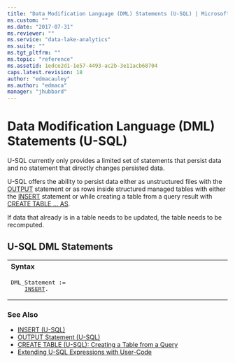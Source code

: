 ```yaml
---
title: "Data Modification Language (DML) Statements (U-SQL) | Microsoft Docs"
ms.custom: ""
ms.date: "2017-07-31"
ms.reviewer: ""
ms.service: "data-lake-analytics"
ms.suite: ""
ms.tgt_pltfrm: ""
ms.topic: "reference"
ms.assetid: 1edce2d1-1e57-4493-ac2b-3e11acb68704
caps.latest.revision: 18
author: "edmacauley"
ms.author: "edmaca"
manager: "jhubbard"
---
```

# Data Modification Language (DML) Statements (U-SQL)
U-SQL currently only provides a limited set of statements that persist data and no statement that directly changes persisted data.  
  
U-SQL offers the ability to persist data either as unstructured files with the [OUTPUT](output-statement-u-sql.md) statement or as rows inside structured managed tables with either the [INSERT](insert-u-sql.md) statement or while creating a table from a query result with [CREATE TABLE … AS](create-table-u-sql-creating-a-table-from-a-query.md).  
  
If data that already is in a table needs to be updated, the table needs to be recomputed.
  
## U-SQL DML Statements
<table><th align="left">Syntax</th><tr><td><pre>
DML_Statement :=                                                                                         
    <a href="insert-u-sql.md">INSERT</a>.
</pre></td></tr></table>
  
### See Also
* [INSERT (U-SQL)](insert-u-sql.md) 
* [OUTPUT Statement (U-SQL)](output-statement-u-sql.md)  
* [CREATE TABLE (U-SQL): Creating a Table from a Query](create-table-u-sql-creating-a-table-from-a-query.md)   
* [Extending U-SQL Expressions with User-Code](extending-u-sql-expressions-with-user-code.md)

